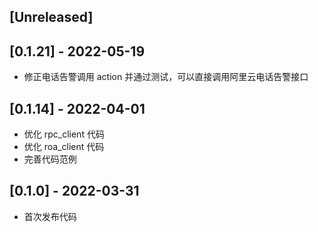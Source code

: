## [Unreleased]

## [0.1.21] - 2022-05-19
- 修正电话告警调用 action 并通过测试，可以直接调用阿里云电话告警接口

## [0.1.14] - 2022-04-01

- 优化 rpc_client 代码
- 优化 roa_client 代码
- 完善代码范例

## [0.1.0] - 2022-03-31

- 首次发布代码
